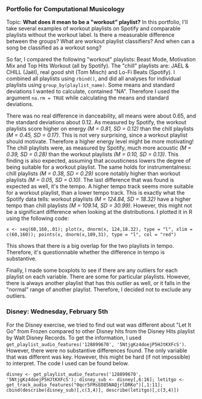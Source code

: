 ### Portfolio for Computational Musicology

Topic: **What does it mean to be a "workout" playlist?** In this portfolio, I'll take several examples of workout playlists on Spotify and comparable playlists without the workout label. Is there a measurable difference between the groups? What are workout playlist classifiers? And when can a song be classified as a workout song?

So far, I compared the following "workout" playlists: Beast Mode, Motivation Mix and Top Hits Workout (all by Spotify). The "chill" playlists are: JAEL & CHILL (Jaël), real good shit (Tom Misch) and Lo-Fi Beats (Spotify). I combined all playlists using `rbind()`, and did all analyses for individual playlists using `group_by(playlist_name)`. Some means and standard deviations I wanted to calculate, contained "NA". Therefore I used the argument `na.rm = TRUE` while calculating the means and standard deviations.

There was no real difference in danceability, all means were about 0.65, and the standard deviations about 0.12. As measured by Spotify, the workout playlists score higher on energy *(M = 0.81, SD = 0.12)* than the chill playlists *(M = 0.45, SD = 0.17)*. This is not very surprising, since a workout playlist should motivate. Therefore a higher energy level might be more motivating! The chill playlists were, as measured by Spotify, much more acoustic *(M = 0.39, SD = 0.28)* than the workout playlists *(M = 0.10, SD = 0.13)*. This finding is also expected, assuming that acousticness lowers the degree of being suitable for a workout playlist. The same holds for instrumentalness: chill playlists *(M = 0.38, SD = 0.29)* score notably higher than workout playlists *(M = 0.05, SD = 0.10)*. The last difference that was found is expected as well, it's the tempo. A higher tempo track seems more suitable for a workout playlist, than a lower tempo track. This is exactly what the Spotify data tells: workout playlists *(M = 124.84, SD = 18.32)* have a higher tempo than chill playlists *(M = 109.14, SD = 30.99)*. However, this might not be a significant difference when looking at the distributions. I plotted it in R using the following code:

`x <- seq(60,160,.01);
plot(x, dnorm(x, 124,18.32), type = "l", xlim = c(60,160));
points(x, dnorm(x,109,31), type = "l", col = "red")`

This shows that there is a big overlap for the two playlists in tempo. Therefore, it's questionnable whether the difference in tempo is substantive. 

Finally, I made some boxplots to see if there are any outliers for each playlist on each variable. There are some for particular playlists. However, there is always another playlist that has this outlier as well, or it falls in the "normal" range of another playlist. Therefore, I decided not to exclude any outliers.

### Disney: Wednesday, February 5th

For the Disney exercise, we tried to find out wat was different about "Let It Go" from Frozen compared to other Disney hits from the Disney Hits playlist by Walt Disney Records. To get the information, I used `get_playlist_audio_features('128899670', '5NtjgKz4doejP5HJtKXFcS')`. However, there were no substantive differences found. The only variable that was different was key. However, this might be hard (if not impossible) to interpret. The code I used can be found below.

`disney <- get_playlist_audio_features('128899670', '5NtjgKz4doejP5HJtKXFcS');
disney_sub <- disney[,6:16];
letitgo <- get_track_audio_features("0qcr5FMsEO85NAQjrlDRKo")[,1:11];
cbind(describe(disney_sub)[,c(3,4)], describe(letitgo)[,c(3,4)])`
